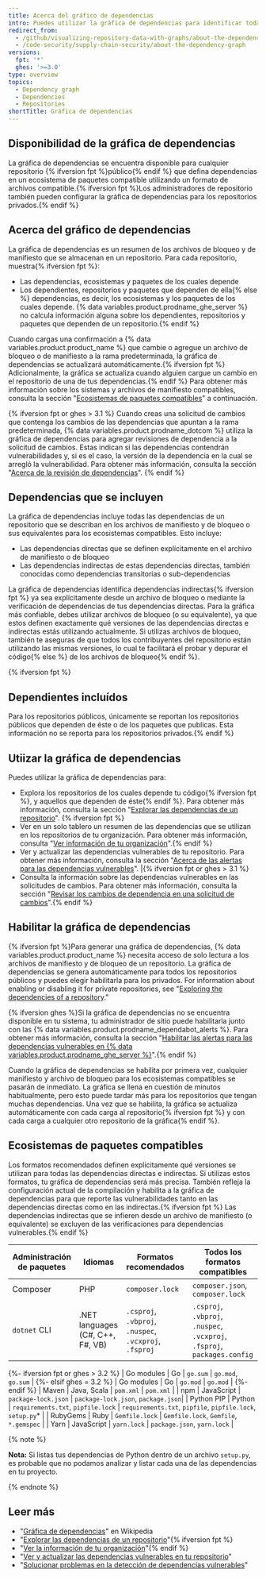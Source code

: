 ```yaml
---
title: Acerca del gráfico de dependencias
intro: Puedes utilizar la gráfica de dependencias para identificar todas las dependencias de tus proyectos. La gráfica de dependencias es compatible con una variedad de ecosistemas de paquetes populares.
redirect_from:
  - /github/visualizing-repository-data-with-graphs/about-the-dependency-graph
  - /code-security/supply-chain-security/about-the-dependency-graph
versions:
  fpt: '*'
  ghes: '>=3.0'
type: overview
topics:
  - Dependency graph
  - Dependencies
  - Repositories
shortTitle: Gráfica de dependencias
---
```


<!--For this article in earlier GHES versions, see /content/github/visualizing-repository-data-with-graphs-->
<!--Marketing-LINK: From /features/security and /features/security/software-supply-chain pages "How GitHub's dependency graph is generated".-->

## Disponibilidad de la gráfica de dependencias

La gráfica de dependencias se encuentra disponible para cualquier repositorio {% ifversion fpt %}público{% endif %} que defina dependencias en un ecosistema de paquetes compatible utilizando un formato de archivos compatible.{% ifversion fpt %}Los administradores de repositorio también pueden configurar la gráfica de dependencias para los repositorios privados.{% endif %}

## Acerca del gráfico de dependencias

La gráfica de dependencias es un resumen de los archivos de bloqueo y de manifiesto que se almacenan en un repositorio. Para cada repositorio, muestra{% ifversion fpt %}:

- Las dependencias, ecosistemas y paquetes de los cuales depende
- Los dependientes, repositorios y paquetes que dependen de ella{% else %} dependencias, es decir, los ecosistemas y los paquetes de los cuales depende. {% data variables.product.prodname_ghe_server %} no calcula información alguna sobre los dependientes, repositorios y paquetes que dependen de un repositorio.{% endif %}

Cuando cargas una confirmación a {% data variables.product.product_name %} que cambie o agregue un archivo de bloqueo o de manifiesto a la rama predeterminada, la gráfica de dependencias se actualizará automáticamente.{% ifversion fpt %} Adicionalmente, la gráfica se actualiza cuando alguien cargue un cambio en el repositorio de una de tus dependencias.{% endif %} Para obtener más información sobre los sistemas y archivos de manifiesto compatibles, consulta la sección "[Ecosistemas de paquetes compatibles](#supported-package-ecosystems)" a continuación.

{% ifversion fpt or ghes > 3.1 %}
Cuando creas una solicitud de cambios que contenga los cambios de las dependencias que apuntan a la rama predeterminada, {% data variables.product.prodname_dotcom %} utiliza la gráfica de dependencias para agregar revisiones de dependencia a la solicitud de cambios. Estas indican si las dependencias contendrán vulnerabilidades y, si es el caso, la versión de la dependencia en la cual se arregló la vulnerabilidad. Para obtener más información, consulta la sección "[Acerca de la revisión de dependencias](/code-security/supply-chain-security/about-dependency-review)".
{% endif %}

## Dependencias que se incluyen

La gráfica de dependencias incluye todas las dependencias de un repositorio que se describan en los archivos de manifiesto y de bloqueo o sus equivalentes para los ecosistemas compatibles. Esto incluye:

- Las dependencias directas que se definen explícitamente en el archivo de manifiesto o de bloqueo
- Las dependencias indirectas de estas dependencias directas, también conocidas como dependencias transitorias o sub-dependencias

La gráfica de dependencias identifica dependencias indirectas{% ifversion fpt %} ya sea explícitamente desde un archivo de bloqueo o mediante la verificación de dependencias de tus dependencias directas. Para la gráfica más confiable, debes utilizar archivos de bloqueo (o su equivalente), ya que estos definen exactamente qué versiones de las dependencias directas e indirectas estás utilizando actualmente. Si utilizas archivos de bloqueo, también te aseguras de que todos los contribuyentes del repositorio están utilizando las mismas versiones, lo cual te facilitará el probar y depurar el código{% else %} de los archivos de bloqueo{% endif %}.

{% ifversion fpt %}
## Dependientes incluídos

Para los repositorios públicos, únicamente se reportan los repositorios públicos que dependen de éste o de los paquetes que publicas. Esta información no se reporta para los repositorios privados.{% endif %}

## Utiizar la gráfica de dependencias

Puedes utilizar la gráfica de dependencias para:

- Explora los repositorios de los cuales depende tu código{% ifversion fpt %}, y aquellos que dependen de éste{% endif %}. Para obtener más información, consulta la sección "[Explorar las dependencias de un repositorio](/github/visualizing-repository-data-with-graphs/exploring-the-dependencies-of-a-repository)". {% ifversion fpt %}
- Ver en un solo tablero un resumen de las dependencias que se utilizan en los repositorios de tu organización. Para obtener más información, consulta "[Ver información de tu organización](/articles/viewing-insights-for-your-organization#viewing-organization-dependency-insights)".{% endif %}
- Ver y actualizar las dependencias vulnerables de tu repositorio. Para obtener más información, consulta la sección "[Acerca de las alertas para las dependencias vulnerables](/code-security/supply-chain-security/about-alerts-for-vulnerable-dependencies)". |{% ifversion fpt or ghes > 3.1 %}
- Consulta la información sobre las dependencias vulnerables en las solicitudes de cambios. Para obtener más información, consulta la sección "[Revisar los cambios de dependencia en una solicitud de cambios](/github/collaborating-with-issues-and-pull-requests/reviewing-dependency-changes-in-a-pull-request)".{% endif %}

## Habilitar la gráfica de dependencias

{% ifversion fpt %}Para generar una gráfica de dependencias, {% data variables.product.product_name %} necesita acceso de solo lectura a los archivos de manifiesto y de bloqueo de un repositorio. La gráfica de dependencias se genera automáticamente para todos los repositorios públicos y puedes elegir habilitarla para los privados. For information about enabling or disabling it for private repositories, see "[Exploring the dependencies of a repository](/github/visualizing-repository-data-with-graphs/exploring-the-dependencies-of-a-repository)."

{% ifversion ghes %}Si la gráfica de dependencias no se encuentra disponible en tu sistema, tu administrador de sitio puede habilitarla junto con las {% data variables.product.prodname_dependabot_alerts %}. Para obtener más información, consulta la sección "[Habilitar las alertas para las dependencias vulnerables en {% data variables.product.prodname_ghe_server %}](/admin/configuration/enabling-alerts-for-vulnerable-dependencies-on-github-enterprise-server)".{% endif %}

Cuando la gráfica de dependencias se habilita por primera vez, cualquier manifiesto y archivo de bloqueo para los ecosistemas compatibles se pasarán de inmediato. La gráfica se llena en cuestión de minutos habitualmente, pero esto puede tardar más para los repositorios que tengan muchas dependencias. Una vez que se habilita, la gráfica se actualiza automáticamente con cada carga al repositorio{% ifversion fpt %} y con cada carga a cualquier otro repositorio de la gráfica{% endif %}.

## Ecosistemas de paquetes compatibles

Los formatos recomendados definen explícitamente qué versiones se utilizan para todas las dependencias directas e indirectas. Si utilizas estos formatos, tu gráfica de dependencias será más precisa. También refleja la configuración actual de la compilación y habilita a la gráfica de dependencias para que reporte las vulnerabilidades tanto en las dependencias directas como en las indirectas.{% ifversion fpt %} Las dependencias indirectas que se infieren desde un archivo de manifiesto (o equivalente) se excluyen de las verificaciones para dependencias vulnerables.{% endif %}

| Administración de paquetes | Idiomas                          | Formatos recomendados                                  | Todos los formatos compatibles                                            |
| -------------------------- | -------------------------------- | ------------------------------------------------------ | ------------------------------------------------------------------------- |
| Composer                   | PHP                              | `composer.lock`                                        | `composer.json`, `composer.lock`                                          |
| `dotnet` CLI               | .NET languages (C#, C++, F#, VB) | `.csproj`, `.vbproj`, `.nuspec`, `.vcxproj`, `.fsproj` | `.csproj`, `.vbproj`, `.nuspec`, `.vcxproj`, `.fsproj`, `packages.config` |
{%- ifversion fpt or ghes > 3.2 %}
| Go modules | Go | `go.sum` | `go.mod`, `go.sum` |
{%- elsif ghes = 3.2 %}
| Go modules | Go | `go.mod` | `go.mod` |
{%- endif %}
| Maven | Java, Scala |  `pom.xml`  | `pom.xml`  | | npm | JavaScript |            `package-lock.json` | `package-lock.json`, `package.json`| | Python PIP      | Python                    | `requirements.txt`, `pipfile.lock` | `requirements.txt`, `pipfile`, `pipfile.lock`, `setup.py`* | | RubyGems             | Ruby           | `Gemfile.lock` | `Gemfile.lock`, `Gemfile`, `*.gemspec` | | Yarn | JavaScript | `yarn.lock` | `package.json`, `yarn.lock` |

{% note %}

**Nota:** Si listas tus dependencias de Python dentro de un archivo `setup.py`, es probable que no podamos analizar y listar cada una de las dependencias en tu proyecto.

{% endnote %}

## Leer más

- "[Gráfica de dependencias](https://en.wikipedia.org/wiki/Dependency_graph)" en Wikipedia
- "[Explorar las dependencias de un repositorio](/github/visualizing-repository-data-with-graphs/exploring-the-dependencies-of-a-repository)"{% ifversion fpt %}
- "[Ver la información de tu organización](/organizations/collaborating-with-groups-in-organizations/viewing-insights-for-your-organization)"{% endif %}
- "[Ver y actualizar las dependencias vulnerables en tu repositorio](/github/managing-security-vulnerabilities/viewing-and-updating-vulnerable-dependencies-in-your-repository)"
- "[Solucionar problemas en la detección de dependencias vulnerables](/github/managing-security-vulnerabilities/troubleshooting-the-detection-of-vulnerable-dependencies)"
